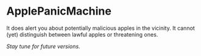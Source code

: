 # ApplePanicMachine
It does alert you about potentially malicious apples in the vicinity. It cannot (yet) distinguish between lawful apples or threatening ones. 

_Stay tune for future versions._
